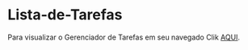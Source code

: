 # Lista-de-Tarefas
Para visualizar o Gerenciador de Tarefas em seu navegado Clik <a href="https://alexgavies.github.io/Lista-de-Tarefas/" target="_blank" rel="external">AQUI</a>.
